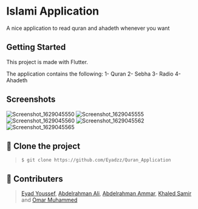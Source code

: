 # Islami Application

A nice application to read quran and ahadeth whenever you want

## Getting Started

This project is made with Flutter.

The application contains the following:
  1- Quran
  2- Sebha
  3- Radio
  4- Ahadeth

## Screenshots
![Screenshot_1629045550](https://user-images.githubusercontent.com/66397595/129494011-7e7c203b-ad9e-455b-b361-286c98539560.png)
![Screenshot_1629045555](https://user-images.githubusercontent.com/66397595/129494012-5d6bdf1b-76a7-4bba-b600-694808f55117.png)
![Screenshot_1629045560](https://user-images.githubusercontent.com/66397595/129494013-bf4b0f68-ce2a-42d6-b9ec-f406e409cce7.png)
![Screenshot_1629045562](https://user-images.githubusercontent.com/66397595/129494015-1fe58907-b817-41fa-a9a7-d09853f1baee.png)
![Screenshot_1629045565](https://user-images.githubusercontent.com/66397595/129494016-441dc135-0638-4e55-8ce8-269b6039339e.png)

## :dart: ​Clone the project

> `$ git clone https://github.com/Eyadzz/Quran_Application`

## :busts_in_silhouette:  Contributers

> [Eyad Youssef](https://github.com/Eyadzz), [Abdelrahman Ali](https://github.com/abdelrahmanali6), [Abdelrahman Ammar](https://github.com/Abdelrhman-ammar), [Khaled Samir](https://github.com/khaledsamirr) and [Omar Muhammed](https://github.com/OmarMohamed256)
